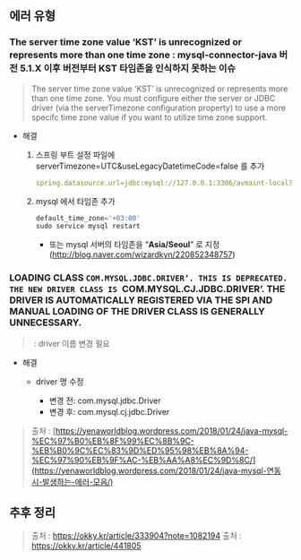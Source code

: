 
## 에러 유형

### The server time zone value ‘KST’ is unrecognized or represents more than one time zone : mysql-connector-java 버전 5.1.X 이후 버전부터 KST 타임존을 인식하지 못하는 이슈

>  The server time zone value ‘KST’ is unrecognized or represents more than one time zone. You must configure either the server or JDBC driver (via the serverTimezone configuration property) to use a more specifc time zone value if you want to utilize time zone support.



- 해결 

  1. 스프링 부트 설정 파일에 serverTimezone=UTC&useLegacyDatetimeCode=false 를 추가

     ```yaml
     spring.datasource.url=jdbc:mysql://127.0.0.1:3306/avmaint-local?useSSL=false&serverTimezone=UTC&useLegacyDatetimeCode=false
     
     
     ```

  2. mysql 에서 타임존 추가

     ```sql
     default_time_zone='+03:00'
     sudo service mysql restart
     ```

     - 또는 mysql 서버의 타임존을 “**Asia/Seoul**” 로 지정 (http://blog.naver.com/wizardkyn/220852348757)



###  LOADING CLASS `COM.MYSQL.JDBC.DRIVER’. THIS IS DEPRECATED. THE NEW DRIVER CLASS IS `COM.MYSQL.CJ.JDBC.DRIVER’. THE DRIVER IS AUTOMATICALLY REGISTERED VIA THE SPI AND MANUAL LOADING OF THE DRIVER CLASS IS GENERALLY UNNECESSARY.

> ​	: driver 이름 변경 필요

- 해결

  - driver 명 수정

    

    - 변경 전: com.mysql.jdbc.Driver
    - 변경 후: com.mysql.cj.jdbc.Driver



> 출처 : [https://yenaworldblog.wordpress.com/2018/01/24/java-mysql-%EC%97%B0%EB%8F%99%EC%8B%9C-%EB%B0%9C%EC%83%9D%ED%95%98%EB%8A%94-%EC%97%90%EB%9F%AC-%EB%AA%A8%EC%9D%8C/](https://yenaworldblog.wordpress.com/2018/01/24/java-mysql-연동시-발생하는-에러-모음/)


## 추후 정리
> 출처 : https://okky.kr/article/333904?note=1082194
> 출처 : https://okky.kr/article/441805